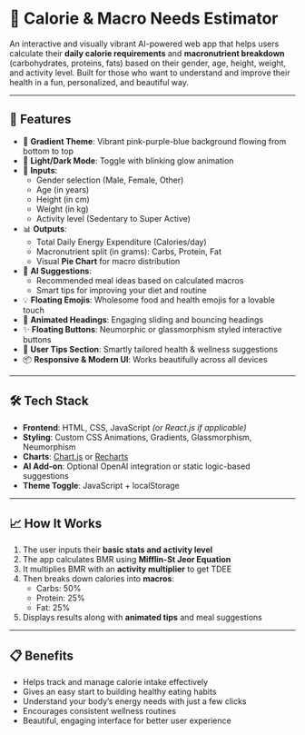 # 🥗 Calorie & Macro Needs Estimator

An interactive and visually vibrant AI-powered web app that helps users calculate their **daily calorie requirements** and **macronutrient breakdown** (carbohydrates, proteins, fats) based on their gender, age, height, weight, and activity level. Built for those who want to understand and improve their health in a fun, personalized, and beautiful way.

---

## 🌟 Features

- 🎨 **Gradient Theme**: Vibrant pink-purple-blue background flowing from bottom to top
- 🌙 **Light/Dark Mode**: Toggle with blinking glow animation
- 🧮 **Inputs**:
  - Gender selection (Male, Female, Other)
  - Age (in years)
  - Height (in cm)
  - Weight (in kg)
  - Activity level (Sedentary to Super Active)
- 📊 **Outputs**:
  - Total Daily Energy Expenditure (Calories/day)
  - Macronutrient split (in grams): Carbs, Protein, Fat
  - Visual **Pie Chart** for macro distribution
- 🤖 **AI Suggestions**:
  - Recommended meal ideas based on calculated macros
  - Smart tips for improving your diet and routine
- 💡 **Floating Emojis**: Wholesome food and health emojis for a lovable touch
- 💫 **Animated Headings**: Engaging sliding and bouncing headings
- ✨ **Floating Buttons**: Neumorphic or glassmorphism styled interactive buttons
- 📝 **User Tips Section**: Smartly tailored health & wellness suggestions
- 📦 **Responsive & Modern UI**: Works beautifully across all devices

---

## 🛠️ Tech Stack

- **Frontend**: HTML, CSS, JavaScript *(or React.js if applicable)*
- **Styling**: Custom CSS Animations, Gradients, Glassmorphism, Neumorphism
- **Charts**: [Chart.js](https://www.chartjs.org/) or [Recharts](https://recharts.org/)
- **AI Add-on**: Optional OpenAI integration or static logic-based suggestions
- **Theme Toggle**: JavaScript + localStorage

---

## 📈 How It Works

1. The user inputs their **basic stats and activity level**
2. The app calculates BMR using **Mifflin-St Jeor Equation**
3. It multiplies BMR with an **activity multiplier** to get TDEE
4. Then breaks down calories into **macros**:
   - Carbs: 50%
   - Protein: 25%
   - Fat: 25%
5. Displays results along with **animated tips** and meal suggestions

---

## 📋 Benefits

- Helps track and manage calorie intake effectively
- Gives an easy start to building healthy eating habits
- Understand your body’s energy needs with just a few clicks
- Encourages consistent wellness routines
- Beautiful, engaging interface for better user experience
